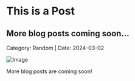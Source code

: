 
# This is a Post

## More blog posts coming soon...

Category: Random | Date: 2024-03-02

![Image](/images/240305/computer.png)

More blog posts are coming soon!